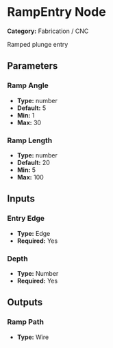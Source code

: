 
# RampEntry Node

**Category:** Fabrication / CNC

Ramped plunge entry

## Parameters


### Ramp Angle
- **Type:** number
- **Default:** 5
- **Min:** 1
- **Max:** 30



### Ramp Length
- **Type:** number
- **Default:** 20
- **Min:** 5
- **Max:** 100



## Inputs


### Entry Edge
- **Type:** Edge
- **Required:** Yes



### Depth
- **Type:** Number
- **Required:** Yes



## Outputs


### Ramp Path
- **Type:** Wire




